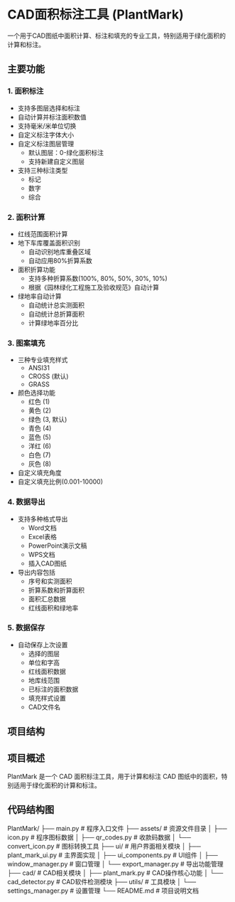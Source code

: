# CAD面积标注工具 (PlantMark)

一个用于CAD图纸中面积计算、标注和填充的专业工具，特别适用于绿化面积的计算和标注。

## 主要功能

### 1. 面积标注
- 支持多图层选择和标注
- 自动计算并标注面积数值
- 支持毫米/米单位切换
- 自定义标注字体大小
- 自定义标注图层管理
  - 默认图层：0-绿化面积标注
  - 支持新建自定义图层
- 支持三种标注类型
  - 标记
  - 数字
  - 综合

### 2. 面积计算
- 红线范围面积计算
- 地下车库覆盖面积识别
  - 自动识别地库重叠区域
  - 自动应用80%折算系数
- 面积折算功能
  - 支持多种折算系数(100%, 80%, 50%, 30%, 10%)
  - 根据《园林绿化工程施工及验收规范》自动计算
- 绿地率自动计算
  - 自动统计总实测面积
  - 自动统计总折算面积
  - 计算绿地率百分比

### 3. 图案填充
- 三种专业填充样式
  - ANSI31
  - CROSS (默认)
  - GRASS
- 颜色选择功能
  - 红色 (1)
  - 黄色 (2)
  - 绿色 (3, 默认)
  - 青色 (4)
  - 蓝色 (5)
  - 洋红 (6)
  - 白色 (7)
  - 灰色 (8)
- 自定义填充角度
- 自定义填充比例(0.001-10000)

### 4. 数据导出
- 支持多种格式导出
  - Word文档
  - Excel表格
  - PowerPoint演示文稿
  - WPS文档
  - 插入CAD图纸
- 导出内容包括
  - 序号和实测面积
  - 折算系数和折算面积
  - 面积汇总数据
  - 红线面积和绿地率

### 5. 数据保存
- 自动保存上次设置
  - 选择的图层
  - 单位和字高
  - 红线面积数据
  - 地库线范围
  - 已标注的面积数据
  - 填充样式设置
  - CAD文件名

## 项目结构

## 项目概述
PlantMark 是一个 CAD 面积标注工具，用于计算和标注 CAD 图纸中的面积，特别适用于绿化面积的计算和标注。

## 代码结构图
PlantMark/
├── main.py # 程序入口文件
├── assets/ # 资源文件目录
│ ├── icon.py # 程序图标数据
│ ├── qr_codes.py # 收款码数据
│ └── convert_icon.py # 图标转换工具
├── ui/ # 用户界面相关模块
│ ├── plant_mark_ui.py # 主界面实现
│ ├── ui_components.py # UI组件
│ ├── window_manager.py # 窗口管理
│ └── export_manager.py # 导出功能管理
├── cad/ # CAD相关模块
│ ├── plant_mark.py # CAD操作核心功能
│ └── cad_detector.py # CAD软件检测模块
├── utils/ # 工具模块
│ └── settings_manager.py # 设置管理
└── README.md # 项目说明文档
